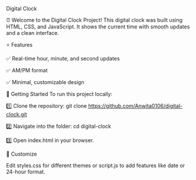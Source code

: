 Digital Clock

⏰ Welcome to the Digital Clock Project!
This digital clock was built using HTML, CSS, and JavaScript. It shows the current time with smooth updates and a clean interface.

⭐ Features

✅ Real-time hour, minute, and second updates

✅ AM/PM format

✅ Minimal, customizable design







🚀 Getting Started
To run this project locally:

1️⃣ Clone the repository:
git clone https://github.com/Anwita0106/digital-clock.git


2️⃣ Navigate into the folder:
cd digital-clock


3️⃣ Open index.html in your browser.






🎨 Customize

Edit styles.css for different themes or script.js to add features like date or 24-hour format.

